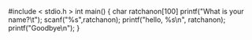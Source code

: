 #include < stdio.h >
int main()
{
	char ratchanon[100]
	printf("What is your name?\t");
	scanf("%s",ratchanon);
	printf("hello, %s\n", ratchanon);
	printf("Goodbye\n");
}
